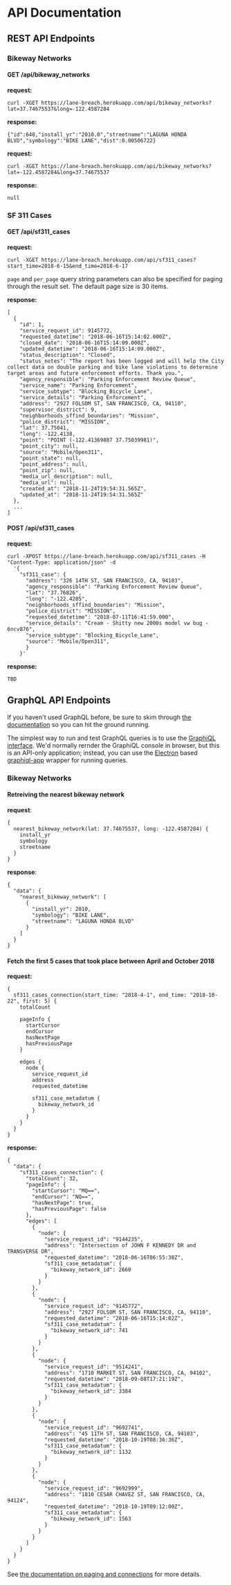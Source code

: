 # API Documentation

## REST API Endpoints

### Bikeway Networks

#### GET /api/bikeway_networks

**request:**
```
curl -XGET https://lane-breach.herokuapp.com/api/bikeway_networks?lat=37.74675537&long=-122.4587284
```

**response:**
```
{"id":648,"install_yr":"2010.0","streetname":"LAGUNA HONDA BLVD","symbology":"BIKE LANE","dist":0.00506722}
```

**request:**
```
curl -XGET https://lane-breach.herokuapp.com/api/bikeway_networks?lat=-122.4587284&long=37.74675537
```

**response:**
```
null
```

### SF 311 Cases

#### GET /api/sf311_cases

**request:**
```
curl -XGET https://lane-breach.herokuapp.com/api/sf311_cases?start_time=2018-6-15&end_time=2018-6-17
```

`page` and `per_page` query string parameters can also be specified for paging through the result set.
The default page size is 30 items.

**response:**
```
[
  {
    "id": 1,
    "service_request_id": 9145772,
    "requested_datetime": "2018-06-16T15:14:02.000Z",
    "closed_date": "2018-06-16T15:14:09.000Z",
    "updated_datetime": "2018-06-16T15:14:09.000Z",
    "status_description": "Closed",
    "status_notes": "The report has been logged and will help the City collect data on double parking and bike lane violations to determine target areas and future enforcement efforts. Thank you.",
    "agency_responsible": "Parking Enforcement Review Queue",
    "service_name": "Parking Enforcement",
    "service_subtype": "Blocking_Bicycle_Lane",
    "service_details": "Parking Enforcement",
    "address": "2927 FOLSOM ST, SAN FRANCISCO, CA, 94110",
    "supervisor_district": 9,
    "neighborhoods_sffind_boundaries": "Mission",
    "police_district": "MISSION",
    "lat": 37.75041,
    "long": -122.4138,
    "point": "POINT (-122.41369887 37.75039981)",
    "point_city": null,
    "source": "Mobile/Open311",
    "point_state": null,
    "point_address": null,
    "point_zip": null,
    "media_url_description": null,
    "media_url": null,
    "created_at": "2018-11-24T19:54:31.565Z",
    "updated_at": "2018-11-24T19:54:31.565Z"
  },
  ...
]
```

#### POST /api/sf311_cases

**request:**
```
curl -XPOST https://lane-breach.herokuapp.com/api/sf311_cases -H "Content-Type: application/json" -d
  '{
    "sf311_case": {
      "address": "326 14TH ST, SAN FRANCISCO, CA, 94103",
      "agency_responsible": "Parking Enforcement Review Queue",
      "lat": "37.76826",
      "long": "-122.4205",
      "neighborhoods_sffind_boundaries": "Mission",
      "police_district": "MISSION",
      "requested_datetime": "2018-07-11T16:41:59.000",
      "service_details": "Cream - Shitty new 2000s model vw bug - 6ncv876",
      "service_subtype": "Blocking_Bicycle_Lane",
      "source": "Mobile/Open311",
      }
    }'
```

**response:**
```
TBD
```

## GraphQL API Endpoints

If you haven't used GraphQL before, be sure to skim through [the documentation](https://graphql.org/) so you can hit the ground running.

The simplest way to run and test GraphQL queries is to use the [GraphiQL interface](https://github.com/graphql/graphiql). We'd normally rernder the GraphiQL console in browser, but this is an API-only application; instead, you can use the [Electron](https://github.com/electron/electron) based [graphiql-app](https://github.com/skevy/graphiql-app) wrapper for running queries.

### Bikeway Networks

#### Retreiving the nearest bikeway network

**request**:
```
{
  nearest_bikeway_network(lat: 37.74675537, long: -122.4587284) {
    install_yr
    symbology
    streetname
  }
}
```

**response**:
```
{
  "data": {
    "nearest_bikeway_network": [
      {
        "install_yr": 2010,
        "symbology": "BIKE LANE",
        "streetname": "LAGUNA HONDA BLVD"
      }
    ]
  }
}
```

#### Fetch the first 5 cases that took place between April and October 2018

**request:**

```
{
  sf311_cases_connection(start_time: "2018-4-1", end_time: "2018-10-22", first: 5) {
    totalCount
    
    pageInfo {
      startCursor
      endCursor
      hasNextPage
      hasPreviousPage
    }
    
    edges {
      node {
        service_request_id
        address
        requested_datetime

        sf311_case_metadatum {
          bikeway_network_id
        }
      }
    }	
  }
}
```

**response:**
```
{
  "data": {
    "sf311_cases_connection": {
      "totalCount": 32,
      "pageInfo": {
        "startCursor": "MQ==",
        "endCursor": "NQ==",
        "hasNextPage": true,
        "hasPreviousPage": false
      },
      "edges": [
        {
          "node": {
            "service_request_id": "9144235",
            "address": "Intersection of JOHN F KENNEDY DR and TRANSVERSE DR",
            "requested_datetime": "2018-06-16T06:55:38Z",
            "sf311_case_metadatum": {
              "bikeway_network_id": 2660
            }
          }
        },
        {
          "node": {
            "service_request_id": "9145772",
            "address": "2927 FOLSOM ST, SAN FRANCISCO, CA, 94110",
            "requested_datetime": "2018-06-16T15:14:02Z",
            "sf311_case_metadatum": {
              "bikeway_network_id": 741
            }
          }
        },
        {
          "node": {
            "service_request_id": "9514241",
            "address": "1710 MARKET ST, SAN FRANCISCO, CA, 94102",
            "requested_datetime": "2018-09-08T17:21:19Z",
            "sf311_case_metadatum": {
              "bikeway_network_id": 3384
            }
          }
        },
        {
          "node": {
            "service_request_id": "9692741",
            "address": "45 11TH ST, SAN FRANCISCO, CA, 94103",
            "requested_datetime": "2018-10-19T08:36:36Z",
            "sf311_case_metadatum": {
              "bikeway_network_id": 1132
            }
          }
        },
        {
          "node": {
            "service_request_id": "9692999",
            "address": "1810 CESAR CHAVEZ ST, SAN FRANCISCO, CA, 94124",
            "requested_datetime": "2018-10-19T09:12:00Z",
            "sf311_case_metadatum": {
              "bikeway_network_id": 1563
            }
          }
        }
      ]
    }
  }
}
```

See [the documentation on paging and connections](https://graphql.org/learn/pagination/#end-of-list-counts-and-connections) for more details.